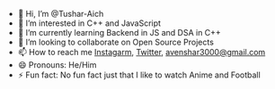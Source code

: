 - 👋 Hi, I’m @Tushar-Aich
- 👀 I’m interested in C++ and JavaScript
- 🌱 I’m currently learning Backend in JS and DSA in C++
- 💞️ I’m looking to collaborate on Open Source Projects
- 📫 How to reach me [Instagarm](https://www.instagram.com/orewa_tushar07/), [Twitter](https://x.com/Tushar22848), [avenshar3000@gmail.com](mailto:avenshar3000@gmail.com)
- 😄 Pronouns: He/Him
- ⚡ Fun fact: No fun fact just that I like to watch Anime and Football

<!---
Tushar-Aich/Tushar-Aich is a ✨ special ✨ repository because its `README.md` (this file) appears on your GitHub profile.
You can click the Preview link to take a look at your changes.
--->
